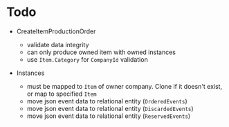 # Todo

- CreateItemProductionOrder
    - validate data integrity
    - can only produce owned item with owned instances
    - use `Item.Category` for `CompanyId` validation

- Instances
    - must be mapped to `Item` of owner company. Clone if it doesn't exist, or map to specified `Item`
    - move json event data to relational entity (`OrderedEvents`)
    - move json event data to relational entity (`DiscardedEvents`)
    - move json event data to relational entity (`ReservedEvents`)
